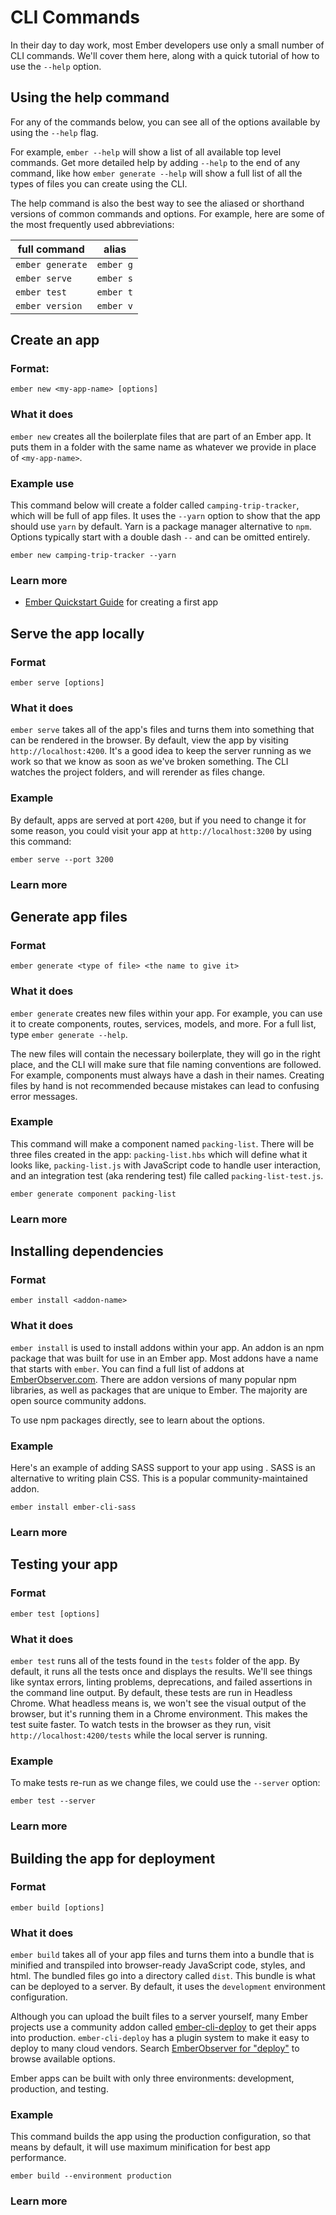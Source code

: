 # CLI Commands

In their day to day work, most Ember developers use only a small number of CLI commands.
We'll cover them here, along with a quick tutorial of how to use the `--help` option.

## Using the help command

For any of the commands below, you can see all of the options available by using the `--help` flag.

For example, `ember --help` will show a list of all available top level commands. Get more detailed help by adding `--help` to the end of any command, like how `ember generate --help` will show a full list of all the types of files you can create using the CLI.

The help command is also the best way to see the aliased or shorthand versions of common commands and options. For example, here are some of the most frequently used abbreviations:

| full command | alias |
|--------------|-------|
| `ember generate` | `ember g` |
| `ember serve`    | `ember s` |
| `ember test`     | `ember t` |
| `ember version`  | `ember v` |

<!-- SCREENSHOT -->

## Create an app

### Format:

```
ember new <my-app-name> [options]
```

### What it does

`ember new` creates all the boilerplate files that are part of an Ember app. It puts them in a folder with the same name as whatever we provide in place of `<my-app-name>`.

### Example use

This command below will create a folder called `camping-trip-tracker`, which will be full of app files. It uses the `--yarn` option to show that the app should use `yarn` by default. Yarn is a package manager alternative to `npm`. Options typically start with a double dash `--` and can be omitted entirely.

```
ember new camping-trip-tracker --yarn
```

### Learn more

- [Ember Quickstart Guide](https://guides.emberjs.com/release/getting-started/quick-start/) for creating a first app

## Serve the app locally

### Format

```
ember serve [options]
```

### What it does

`ember serve` takes all of the app's files and turns them into something that can be rendered in the browser. By default, view the app by visiting `http://localhost:4200`. It's a good idea to keep the server running as we work so that we know as soon as we've broken something. The CLI watches the project folders, and will rerender as files change.

### Example

By default, apps are served at port `4200`, but if you need to change it for some reason, you could visit your app at `http://localhost:3200` by using this command:

```
ember serve --port 3200
```

### Learn more

<!-- link to quickstart in the guides -->

## Generate app files

### Format

```
ember generate <type of file> <the name to give it>
```

### What it does

`ember generate` creates new files within your app. For example, you can use it to create components, routes, services, models, and more. For a full list, type `ember generate --help`. 

The new files will contain the necessary boilerplate, they will go in the right place, and the CLI will make sure that file naming conventions are followed. For example, components must always have a dash in their names. Creating files by hand is not recommended because mistakes can lead to confusing error messages.

### Example

This command will make a component named `packing-list`. There will be three files created in the app: `packing-list.hbs` which will define what it looks like, `packing-list.js` with JavaScript code to handle user interaction, and an integration test (aka rendering test) file called `packing-list-test.js`.

```
ember generate component packing-list
```

### Learn more

<!-- link to custom blueprints -->

## Installing dependencies

### Format

```
ember install <addon-name>
```

### What it does

`ember install` is used to install addons within your app. An addon is an npm package that was built for use in an Ember app. Most addons have a name that starts with `ember`. You can find a full list of addons at [EmberObserver.com](https://emberobserver.com). There are addon versions of many popular npm libraries, as well as packages that are unique to Ember. The majority are open source community addons.

To use npm packages directly, see <!-- LINK --> to learn about the options.

### Example

Here's an example of adding SASS support to your app using <!-- LINK TO CLI SASS -->. SASS is an alternative to writing plain CSS. This is a popular community-maintained addon.

```
ember install ember-cli-sass
```

### Learn more

<!-- Link to options for plain npm packages -->
<!-- Link to writing your own addon -->
<!-- Link to writing your own wrapper -->

## Testing your app

### Format

```
ember test [options]
```

### What it does

`ember test` runs all of the tests found in the `tests` folder of the app. By default, it runs all the tests once and displays the results. We'll see things like syntax errors, linting problems, deprecations, and failed assertions in the command line output. By default, these tests are run in Headless Chrome. What headless means is, we won't see the visual output of the browser, but it's running them in a Chrome environment. This makes the test suite faster. To watch tests in the browser as they run, visit `http://localhost:4200/tests` while the local server is running.

### Example

To make tests re-run as we change files, we could use the `--server` option:

```
ember test --server
```

### Learn more

## Building the app for deployment

### Format

```
ember build [options]
```

### What it does

`ember build` takes all of your app files and turns them into a bundle that is minified and transpiled into browser-ready JavaScript code, styles, and html. The bundled files go into a directory called `dist`. This bundle is what can be deployed to a server. By default, it uses the `development` environment configuration.

Although you can upload the built files to a server yourself, many Ember projects use a community addon called [ember-cli-deploy](https://github.com/ember-cli-deploy/ember-cli-deploy) to get their apps into production. `ember-cli-deploy` has a plugin system to make it easy to deploy to many cloud vendors. Search [EmberObserver for "deploy"](https://emberobserver.com/?query=deploy) to browse available options.

Ember apps can be built with only three environments: development, production, and testing.

### Example

This command builds the app using the production configuration, so that means by default, it will use maximum minification for best app performance.

```
ember build --environment production
```

### Learn more

<!-- what to link to here? something about ember-cli-build -->


<!-- link to guides and maybe super rentals -->


<!-- 
## Table of Contents
Basic use (explain options of each)
    - using the "help" commmand
    - ember new
    - ember server
    - ember generate
    - ember test
    - ember install (incl link to later section on shims for npm packages)
    - feature flags & configurations
    - Environmental variables
    - File tree reference
    - addons/dependencies
    - Upgrading
-->
